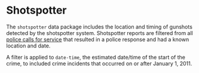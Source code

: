 # Shotspotter

The `shotspotter` data package includes the location and timing of gunshots detected by the shotspotter system. Shotspotter reports are filtered from all [police calls for service](https://data.cincinnati-oh.gov/safety/PDI-Police-Data-Initiative-Police-Calls-for-Servic/gexm-h6bt) that resulted in a police response and had a known location and date.

A filter is applied to `date-time`, the estimated date/time of the start of the crime, to included crime incidents that occurred on or after January 1, 2011.